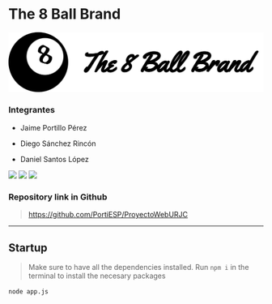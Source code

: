 

# The 8 Ball Brand

![alt text](./public/assets/full-icon.svg "Logo")


### Integrantes
+ Jaime Portillo Pérez

+ Diego Sánchez Rincón

+ Daniel Santos López

<img src="https://avatars.githubusercontent.com/u/47105148?v=4" width="100">
<img src="https://avatars.githubusercontent.com/u/121297520?v=4" width="100">
<img src="https://avatars.githubusercontent.com/u/146845008?v=4" width="100">



### Repository link in Github

> https://github.com/PortiESP/ProyectoWebURJC


------------------------------------------------------------------------------------------------------------


## Startup

> Make sure to have all the dependencies installed. Run `npm i` in the terminal to install the necesary packages

```bash
node app.js
```
